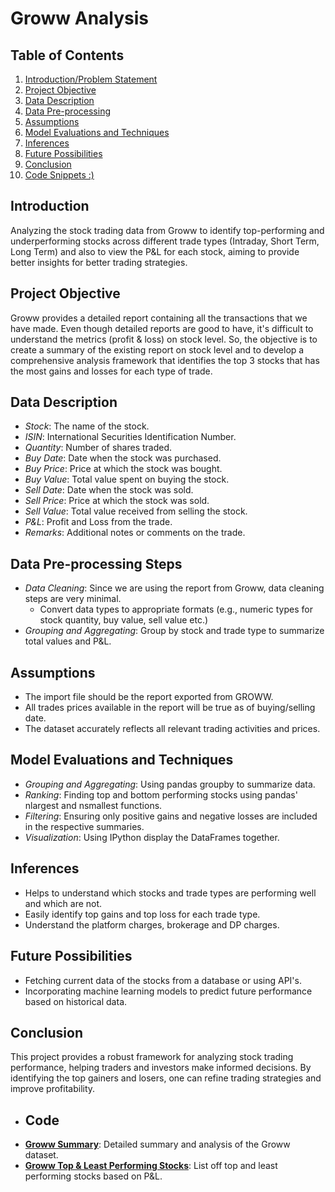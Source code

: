 # Groww Analysis

## Table of Contents
1. [Introduction/Problem Statement](#introduction)
2. [Project Objective](#project-objective)
3. [Data Description](#data-description)
4. [Data Pre-processing](#data-pre-processing-steps)
5. [Assumptions](#assumptions)
6. [Model Evaluations and Techniques](#model-evaluations-and-techniques)
7. [Inferences](#inferences)
8. [Future Possibilities](#future-possibilities)
9. [Conclusion](#conclusion)
10. [Code Snippets :) ](#code)

## Introduction
  Analyzing the stock trading data from Groww to identify top-performing and underperforming stocks across different trade types (Intraday, Short Term, Long Term) and also to view the P&L for each stock, aiming to provide better insights for better trading strategies.

## Project Objective
  Groww provides a detailed report containing all the transactions that we have made. Even though detailed reports are good to have, it's difficult to understand the metrics (profit & loss) on stock level. So, the objective is to create a summary of the existing report on stock level and to develop a comprehensive analysis framework that identifies the top 3 stocks that has the most gains and losses for each type of trade.

## Data Description
  * _Stock_: The name of the stock.
  * _ISIN_: International Securities Identification Number.
  * _Quantity_: Number of shares traded.
  * _Buy Date_: Date when the stock was purchased.
  * _Buy Price_: Price at which the stock was bought.
  * _Buy Value_: Total value spent on buying the stock.
  * _Sell Date_: Date when the stock was sold.
  * _Sell Price_: Price at which the stock was sold.
  * _Sell Value_: Total value received from selling the stock.
  * _P&L_: Profit and Loss from the trade.
  * _Remarks_: Additional notes or comments on the trade.

## Data Pre-processing Steps
  * _Data Cleaning_:
    Since we are using the report from Groww, data cleaning steps are very minimal.
    * Convert data types to appropriate formats (e.g., numeric types for stock quantity, buy value, sell value etc.)
  * _Grouping and Aggregating_:
    Group by stock and trade type to summarize total values and P&L.

## Assumptions
  * The import file should be the report exported from GROWW.
  * All trades prices available in the report will be true as of buying/selling date.
  * The dataset accurately reflects all relevant trading activities and prices.

## Model Evaluations and Techniques
  * _Grouping and Aggregating_: Using pandas groupby to summarize data.
  * _Ranking_: Finding top and bottom performing stocks using pandas' nlargest and nsmallest functions.
  * _Filtering_: Ensuring only positive gains and negative losses are included in the respective summaries.
  * _Visualization_: Using IPython display the DataFrames together.

## Inferences
  * Helps to understand which stocks and trade types are performing well and which are not.
  * Easily identify top gains and top loss for each trade type.
  * Understand the platform charges, brokerage and DP charges.

## Future Possibilities
  * Fetching current data of the stocks from a database or using API's.
  * Incorporating machine learning models to predict future performance based on historical data.

## Conclusion
  This project provides a robust framework for analyzing stock trading performance, helping traders and investors make informed decisions. By identifying the top gainers and losers, one can refine trading strategies and improve profitability.

- ## Code
- **[Groww Summary](https://github.com/arshad4387/Groww-Analysis/blob/main/Groww%20Summary.ipynb)**: Detailed summary and analysis of the Groww dataset.
- **[Groww Top & Least Performing Stocks](https://github.com/arshad4387/Groww-Analysis/blob/main/Groww%20Summary.ipynb)**: List off top and least performing stocks based on P&L.
